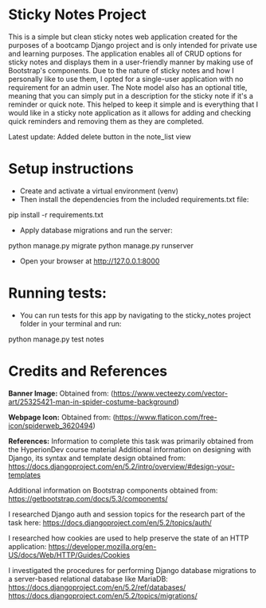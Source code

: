 # Sticky Notes Project

This is a simple but clean sticky notes web application created for the purposes of a bootcamp Django project and is only intended for private use and learning purposes. The application enables all of CRUD options for sticky notes and displays them in a user-friendly manner by making use of Bootstrap's components. Due to the nature of sticky notes and how I personally like to use them, I opted for a single-user application with no requirement for an admin user. The Note model also has an optional title, meaning that you can simply put in a description for the sticky note if it's a reminder or quick note. This helped to keep it simple and is everything that I would like in a sticky note application as it allows for adding and checking quick reminders and removing them as they are completed.

Latest update: Added delete button in the note_list view

# Setup instructions

- Create and activate a virtual environment (venv)
- Then install the dependencies from the included requirements.txt file:

pip install -r requirements.txt

- Apply database migrations and run the server:

python manage.py migrate
python manage.py runserver

- Open your browser at http://127.0.0.1:8000

# Running tests:

- You can run tests for this app by navigating to the sticky_notes project folder in your terminal and run:

python manage.py test notes

# Credits and References

**Banner Image:**
Obtained from: (https://www.vecteezy.com/vector-art/25325421-man-in-spider-costume-background)

**Webpage Icon:**
Obtained from: (https://www.flaticon.com/free-icon/spiderweb_3620494)

**References:**
Information to complete this task was primarily obtained from the HyperionDev course material
Additional information on designing with Django, its syntax and template design obtained from:
https://docs.djangoproject.com/en/5.2/intro/overview/#design-your-templates

Additional information on Bootstrap components obtained from: https://getbootstrap.com/docs/5.3/components/

I researched Django auth and session topics for the research part of the task here:
https://docs.djangoproject.com/en/5.2/topics/auth/

I researched how cookies are used to help preserve the state of an HTTP application:
https://developer.mozilla.org/en-US/docs/Web/HTTP/Guides/Cookies

I investigated the procedures for performing Django database migrations to a server-based relational database like MariaDB:
https://docs.djangoproject.com/en/5.2/ref/databases/
https://docs.djangoproject.com/en/5.2/topics/migrations/

